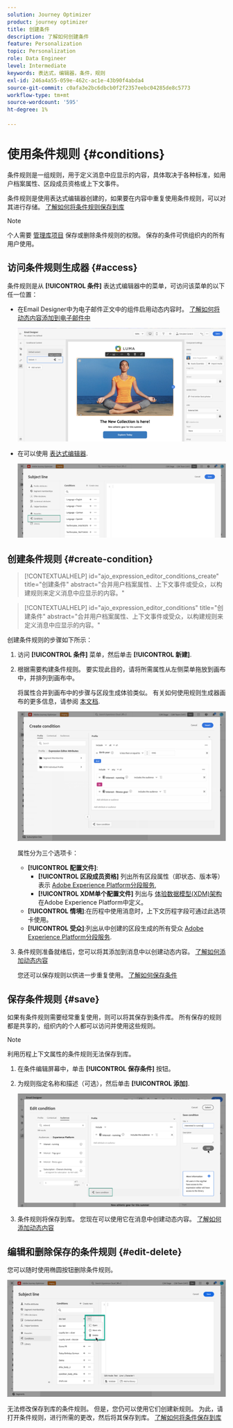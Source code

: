 ```yaml
---
solution: Journey Optimizer
product: journey optimizer
title: 创建条件
description: 了解如何创建条件
feature: Personalization
topic: Personalization
role: Data Engineer
level: Intermediate
keywords: 表达式，编辑器，条件，规则
exl-id: 246a4a55-059e-462c-ac1e-43b90f4abda4
source-git-commit: c0afa3e2bc6dbcb0f2f2357eebc04285de8c5773
workflow-type: tm+mt
source-wordcount: '595'
ht-degree: 1%

---
```


# 使用条件规则 {#conditions}

条件规则是一组规则，用于定义消息中应显示的内容，具体取决于各种标准，如用户档案属性、区段成员资格或上下文事件。

条件规则是使用表达式编辑器创建的，如果要在内容中重复使用条件规则，可以对其进行存储。 [了解如何将条件规则保存到库](#save)

>[!NOTE]
>
>个人需要 [管理库项目](../administration/ootb-product-profiles.md) 保存或删除条件规则的权限。 保存的条件可供组织内的所有用户使用。

## 访问条件规则生成器 {#access}

条件规则是从 **[!UICONTROL 条件]** 表达式编辑器中的菜单，可访问该菜单的以下任一位置：

* 在Email Designer中为电子邮件正文中的组件启用动态内容时。 [了解如何将动态内容添加到电子邮件中](dynamic-content.md#emails)

   ![](assets/conditions-access-email.png)

* 在可以使用 [表达式编辑器](personalization-build-expressions.md).

   ![](assets/conditions-access-editor.png)

## 创建条件规则 {#create-condition}

>[!CONTEXTUALHELP]
>id="ajo_expression_editor_conditions_create"
>title="创建条件"
>abstract="合并用户档案属性、上下文事件或受众，以构建规则来定义消息中应显示的内容。"

>[!CONTEXTUALHELP]
>id="ajo_expression_editor_conditions"
>title="创建条件"
>abstract="合并用户档案属性、上下文事件或受众，以构建规则来定义消息中应显示的内容。"

创建条件规则的步骤如下所示：

1. 访问 **[!UICONTROL 条件]** 菜单，然后单击 **[!UICONTROL 新建]**.

1. 根据需要构建条件规则。 要实现此目的，请将所需属性从左侧菜单拖放到画布中，并排列到画布中。

   将属性合并到画布中的步骤与区段生成体验类似。 有关如何使用规则生成器画布的更多信息，请参阅 [本文档](https://experienceleague.adobe.com/docs/experience-platform/segmentation/ui/segment-builder.html?lang=en#rule-builder-canvas).

   ![](assets/conditions-create.png)

   属性分为三个选项卡：

   * **[!UICONTROL 配置文件]**:
      * **[!UICONTROL 区段成员资格]** 列出所有区段属性（即状态、版本等） 表示 [Adobe Experience Platform分段服务](https://experienceleague.adobe.com/docs/experience-platform/segmentation/home.html),
      * **[!UICONTROL XDM单个配置文件]** 列出与 [体验数据模型(XDM)架构](https://experienceleague.adobe.com/docs/experience-platform/xdm/home.html?lang=zh-Hans) 在Adobe Experience Platform中定义。
   * **[!UICONTROL 情境]**:在历程中使用消息时，上下文历程字段可通过此选项卡使用。
   * **[!UICONTROL 受众]**:列出从中创建的区段生成的所有受众 [Adobe Experience Platform分段服务](https://experienceleague.adobe.com/docs/experience-platform/segmentation/home.html).

1. 条件规则准备就绪后，您可以将其添加到消息中以创建动态内容。 [了解如何添加动态内容](dynamic-content.md)

   您还可以保存规则以供进一步重复使用。 [了解如何保存条件](#save)

## 保存条件规则 {#save}

如果有条件规则需要经常重复使用，则可以将其保存到条件库。 所有保存的规则都是共享的，组织内的个人都可以访问并使用这些规则。

>[!NOTE]
>
>利用历程上下文属性的条件规则无法保存到库。

1. 在条件编辑屏幕中，单击 **[!UICONTROL 保存条件]** 按钮。

1. 为规则指定名称和描述（可选），然后单击 **[!UICONTROL 添加]**.

   ![](assets/conditions-name-description.png)

1. 条件规则将保存到库。 您现在可以使用它在消息中创建动态内容。 [了解如何添加动态内容](dynamic-content.md)

## 编辑和删除保存的条件规则 {#edit-delete}

您可以随时使用椭圆按钮删除条件规则。

![](assets/conditions-open.png)

无法修改保存到库的条件规则。 但是，您仍可以使用它们创建新规则。 为此，请打开条件规则，进行所需的更改，然后将其保存到库。 [了解如何将条件保存到库](#save)
